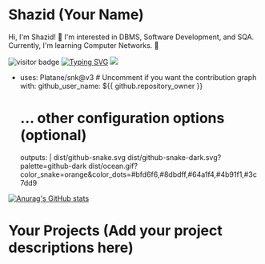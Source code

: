 # Shazid (Your Name)

Hi, I'm Shazid! 👋  I'm interested in DBMS, Software Development, and SQA.  Currently, I'm learning Computer Networks. 🌱

![visitor badge](https://visitor-badge.laobi.icu/badge?page_id=jwenjian.visitor-badge) [![Typing SVG](https://readme-typing-svg.demolab.com/?lines=First+line+of+text;Second+line+of_text)](https://git.io/typing-svg)  <img src="{BadgeURLHere}" />

- uses: Platane/snk@v3  # Uncomment if you want the contribution graph
  with:
    github_user_name: ${{ github.repository_owner }}
    # ... other configuration options (optional)

  outputs: |
    dist/github-snake.svg
    dist/github-snake-dark.svg?palette=github-dark
    dist/ocean.gif?color_snake=orange&color_dots=#bfd6f6,#8dbdff,#64a1f4,#4b91f1,#3c7dd9

[![Anurag's GitHub stats](https://github-readme-stats.vercel.app/api?username=anuraghazra)](https://github.com/anuraghazra/github-readme-stats)

# Your Projects (Add your project descriptions here)
